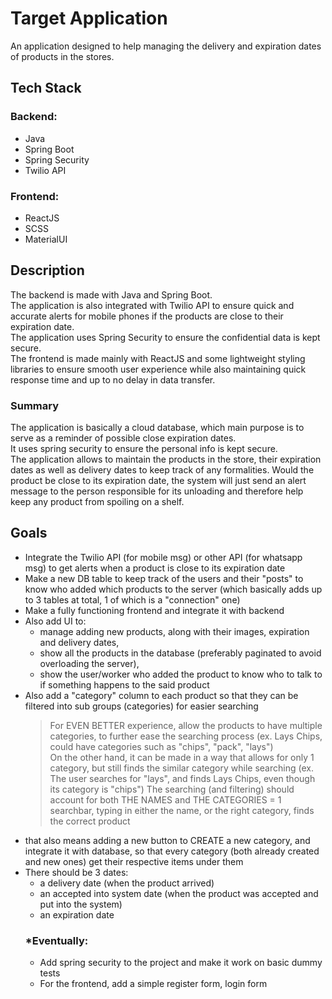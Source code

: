 # Target Application
An application designed to help managing the delivery and expiration dates of products in the stores.

## Tech Stack
### Backend:
+ Java
+ Spring Boot
+ Spring Security
+ Twilio API
### Frontend:
+ ReactJS
+ SCSS
+ MaterialUI

## Description
The backend is made with Java and Spring Boot.  
The application is also integrated with Twilio API to ensure quick and accurate alerts for mobile phones if the products are close to their expiration date.  
The application uses Spring Security to ensure the confidential data is kept secure.  
The frontend is made mainly with ReactJS and some lightweight styling libraries to ensure smooth user experience while also maintaining quick response time and up to no delay in data transfer.
### Summary
The application is basically a cloud database, which main purpose is to serve as a reminder of possible close expiration dates.  
It uses spring security to ensure the personal info is kept secure.  
The application allows to maintain the products in the store, their expiration dates as well as delivery dates to keep track of any formalities.
Would the product be close to its expiration date, the system will just send an alert message to the person responsible for its unloading and therefore help keep any product from spoiling on a shelf. 


## Goals
+ Integrate the Twilio API (for mobile msg) or other API (for whatsapp msg) to get alerts when a product is close to its expiration date
+ Make a new DB table to keep track of the users and their "posts" to know who added which products to the server (which basically adds up to 3 tables at total, 1 of which is a "connection" one)
+ Make a fully functioning frontend and integrate it with backend
+ Also add UI to:
  * manage adding new products, along with their images, expiration and delivery dates,
  * show all the products in the database (preferably paginated to avoid overloading the server),
  * show the user/worker who added the product to know who to talk to if something happens to the said product
+ Also add a "category" column to each product so that they can be filtered into sub groups (categories) for easier searching
  > For EVEN BETTER experience, allow the products to have multiple categories, to further ease the searching process (ex. Lays Chips, could have categories such as "chips", "pack", "lays")  
  > On the other hand, it can be made in a way that allows for only 1 category, but still finds the similar category while searching (ex. The user searches for "lays", and finds Lays Chips, even though its category is "chips")
  > The searching (and filtering) should account for both THE NAMES and THE CATEGORIES = 1 searchbar, typing in either the name, or the right category, finds the correct product
+ that also means adding a new button to CREATE a new category, and integrate it with database, so that every category (both already created and new ones) get their respective items under them
+ There should be 3 dates:
   * a delivery date (when the product arrived)
   * an accepted into system date (when the product was accepted and put into the system)
   * an expiration date 
  ### *Eventually:
  + Add spring security to the project and make it work on basic dummy tests
  + For the frontend, add a simple register form, login form
  
